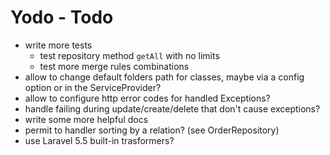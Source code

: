 # Yodo - Todo

- write more tests
  - test repository method `getAll` with no limits
  - test more merge rules combinations
- allow to change default folders path for classes, maybe via a config option or in the ServiceProvider?
- allow to configure http error codes for handled Exceptions?
- handle failing during update/create/delete that don't cause exceptions?
- write some more helpful docs
- permit to handler sorting by a relation? (see OrderRepository)
- use Laravel 5.5 built-in trasformers?